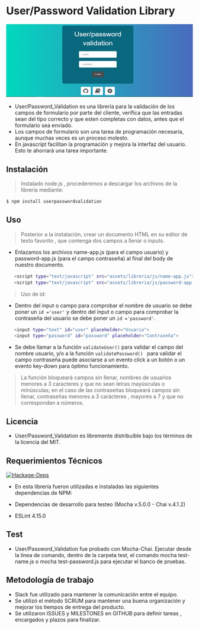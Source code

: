 
# User/Password Validation Library

![alt text](https://github.com/daniparraguez/Portfolio/blob/master/assets/img/UserPass.png)

* User/Password_Validation es una librería para la validación de los campos de formulario por parte del cliente, verifica que las entradas sean del tipo correcto y que esten completas con datos, antes que el formulario sea enviado.
* Los campos de formulario son una tarea de programación necesaria, aunque muchas veces es un proceso molesto. 
* En javascript facilitan la programación y mejora la interfaz del usuario. Esto te ahorrará una tarea importante.


## Instalación
> Instalado node.js , procederemos a descargar los archivos de la librería mediante:
```sh
$ npm install userpasswordvalidation
```

## Uso
> Posterior a la instalación, crear un documento HTML en su editor de texto favorito , que contenga dos campos a llenar o inputs.
* Enlazamos los archivos name-app.js (para el campo usuario) y password-app.js (para el campo contraseña) al final del body de nuestro documento.
```sh
   <script type="text/javascript" src="assets/libreria/js/name-app.js"></script>
   <script type="text/javascript" src="assets/libreria/js/password-app.js"></script>
```
> Uso de id:

* Dentro del input o campo para comprobar el nombre de usuario se debe poner un ```id ='user'``` y dentro del input o campo  para comprobar la contraseña del usuario se debe poner un ```id ='password'```.

```sh
   <input type="text" id="user" placeholder="Usuario">
   <input type="password" id="password" placeholder="Contraseña">
```

* Se debe llamar a la función ```validateUser()``` para validar el campo del nombre usuario, y/o a la función ```validatePassword() ``` para validar el campo contraseña puede asociarse a un evento click a un botón o un evento key-down para óptimo funcionamiento.

>La función bloqueará campos sin llenar, nombres de usuarios menores a 3 caracteres y que no sean letras mayúsculas o minúsculas; en el caso de las contraseñas bloqueará campos sin llenar, contraseñas menores a 3 carácteres , mayores a 7 y que no correspondan a números.

## Licencia

* User/Password_Validation es libremente distribuible bajo los términos de la licencia del MIT.

## Requerimientos Técnicos
[![Hackage-Deps](https://img.shields.io/hackage-deps/v/lens.svg?style=flat-square)]()

* En esta librería fueron utilizadas e instaladas las siguientes dependencias de NPM:

* Dependencias de desarrollo para testeo (Mocha v.5.0.0 - Chai v.4.1.2)
* ESLint 4.15.0

## Test
* User/Password_Validation fue probado con Mocha-Chai. Ejecutar desde la línea de comando, dentro de la carpeta test, el comando mocha test-name.js o mocha test-password.js para ejecutar el banco de pruebas.

## Metodología de trabajo

* Slack fue utilizado para mantener la comunicación entre el equipo.
* Se utilizó el método SCRUM para mantener una buena organización y mejorar los tiempos de entrega del producto.
* Se utilizaron ISSUES y MILESTONES en GITHUB para definir tareas , encargados y plazos para finalizar.
